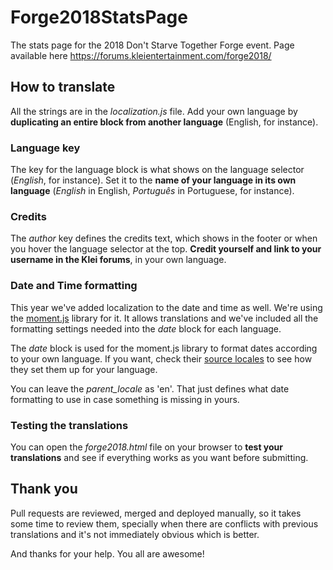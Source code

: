 # Forge2018StatsPage
The stats page for the 2018 Don't Starve Together Forge event. Page available here https://forums.kleientertainment.com/forge2018/

## How to translate
All the strings are in the *localization.js* file. Add your own language by **duplicating an entire block from another language** (English, for instance).

### Language key
The key for the language block is what shows on the language selector (*English*, for instance). Set it to the **name of your language in its own language** (*English* in English, *Português* in Portuguese, for instance).

### Credits
The *author* key defines the credits text, which shows in the footer or when you hover the language selector at the top. **Credit yourself and link to your username in the Klei forums**, in your own language.

### Date and Time formatting

This year we've added localization to the date and time as well. We're using the [moment.js](https://momentjs.com/) library for it. It allows translations and we've included all the formatting settings needed into the *date* block for each language.

The *date* block is used for the moment.js library to format dates according to your own language. If you want, check their [source locales](https://github.com/moment/moment/tree/develop/src/locale) to see how they set them up for your language.

You can leave the *parent_locale* as 'en'. That just defines what date formatting to use in case something is missing in yours.

### Testing the translations

You can open the *forge2018.html* file on your browser to **test your translations** and see if everything works as you want before submitting.

## Thank you
Pull requests are reviewed, merged and deployed manually, so it takes some time to review them, specially when there are conflicts with previous translations and it's not immediately obvious which is better.

And thanks for your help. You all are awesome!
